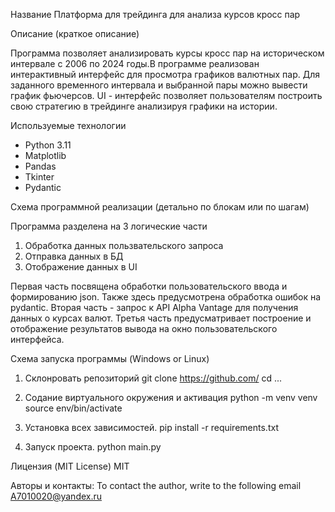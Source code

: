 

Название
Платформа для трейдинга для анализа курсов кросс пар

Описание (краткое описание)

Программа позволяет анализировать курсы кросс пар на историческом интервале с 2006 по 2024 годы.В программе реализован интерактивный интерфейс для просмотра графиков валютных пар. Для заданного временного интервала и выбранной пары можно вывести график фьючерсов. 
UI - интерфейс позволяет пользователям построить свою стратегию в трейдинге анализируя графики на истории.

Используемые технологии
 - Python 3.11
 - Matplotlib
 - Pandas
 - Tkinter 
 - Pydantic

Схема программной реализации (детально по блокам или по шагам)

Программа разделена на 3 логические части
1. Обработка данных пользвательского запроса
2. Отправка данных в БД
3. Отображение данных в UI

Первая часть посвящена обработки пользовательского ввода и формированию json. Также здесь предусмотрена обработка ошибок на pydantic.
Вторая часть - запрос к API Alpha Vantage для получения данных о курсах валют. 
Третья часть предусматривает построение и отображение результатов вывода на окно пользовательского интерфейса.


Схема запуска программы (Windows or Linux)
1. Склонровать репозиторий
git clone https://github.com/
cd ...

2. Содание виртуального окружения и активация
python -m venv venv
source env/bin/activate

3. Установка всех зависимостей. 
pip install -r requirements.txt

4. Запуск проекта.
python main.py


Лицензия (MIT License)
MIT

Авторы и контакты:
To contact the author, write to the following email A7010020@yandex.ru






